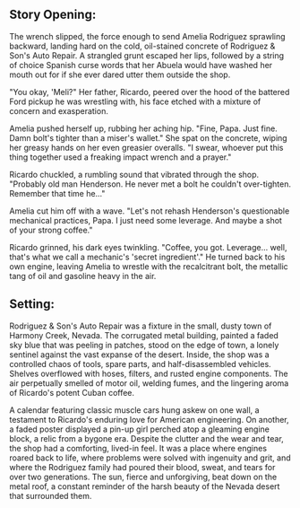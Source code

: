 ## Story Opening:

The wrench slipped, the force enough to send Amelia Rodriguez sprawling backward, landing hard on the cold, oil-stained concrete of Rodriguez & Son's Auto Repair. A strangled grunt escaped her lips, followed by a string of choice Spanish curse words that her Abuela would have washed her mouth out for if she ever dared utter them outside the shop.

"You okay, 'Meli?" Her father, Ricardo, peered over the hood of the battered Ford pickup he was wrestling with, his face etched with a mixture of concern and exasperation.

Amelia pushed herself up, rubbing her aching hip. "Fine, Papa. Just fine. Damn bolt's tighter than a miser's wallet." She spat on the concrete, wiping her greasy hands on her even greasier overalls. "I swear, whoever put this thing together used a freaking impact wrench and a prayer."

Ricardo chuckled, a rumbling sound that vibrated through the shop. "Probably old man Henderson. He never met a bolt he couldn't over-tighten. Remember that time he…"

Amelia cut him off with a wave. "Let's not rehash Henderson's questionable mechanical practices, Papa. I just need some leverage. And maybe a shot of your strong coffee."

Ricardo grinned, his dark eyes twinkling. "Coffee, you got. Leverage... well, that's what we call a mechanic's 'secret ingredient'." He turned back to his own engine, leaving Amelia to wrestle with the recalcitrant bolt, the metallic tang of oil and gasoline heavy in the air.

## Setting:

Rodriguez & Son's Auto Repair was a fixture in the small, dusty town of Harmony Creek, Nevada. The corrugated metal building, painted a faded sky blue that was peeling in patches, stood on the edge of town, a lonely sentinel against the vast expanse of the desert. Inside, the shop was a controlled chaos of tools, spare parts, and half-disassembled vehicles. Shelves overflowed with hoses, filters, and rusted engine components. The air perpetually smelled of motor oil, welding fumes, and the lingering aroma of Ricardo's potent Cuban coffee.

A calendar featuring classic muscle cars hung askew on one wall, a testament to Ricardo's enduring love for American engineering. On another, a faded poster displayed a pin-up girl perched atop a gleaming engine block, a relic from a bygone era. Despite the clutter and the wear and tear, the shop had a comforting, lived-in feel. It was a place where engines roared back to life, where problems were solved with ingenuity and grit, and where the Rodriguez family had poured their blood, sweat, and tears for over two generations. The sun, fierce and unforgiving, beat down on the metal roof, a constant reminder of the harsh beauty of the Nevada desert that surrounded them.
